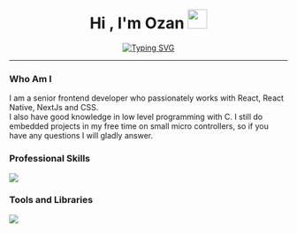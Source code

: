 <h1 align="center">Hi , I'm Ozan <img src="https://media.giphy.com/media/hvRJCLFzcasrR4ia7z/giphy.gif" width="35"></h1>
<p align="center">
<a href="https://git.io/typing-svg"><img src="https://readme-typing-svg.herokuapp.com?font=Fira+Code&size=40&duration=2000&pause=1000&color=F7B95B&center=true&vCenter=true&multiline=true&width=700&height=130&lines=Senior+Software+Engineer;Frontend+%26+Android" alt="Typing SVG" /></a>
</p>

<hr/>

### Who Am I
I am a senior frontend developer who passionately works with React, React Native, NextJs and CSS.  
I also have good knowledge in low level programming with C. I still do embedded projects in my free time on small micro controllers, so if you have any questions I will gladly answer.

### Professional Skills
<p>
  <a href="https://skillicons.dev">
    <img src="https://skillicons.dev/icons?i=js,ts,react,java,kotlin,androidstudio" />
  </a>
</p>

### Tools and Libraries
<p>
  <a href="https://skillicons.dev">
    <img src="https://skillicons.dev/icons?i=git,docker,postgres,mysql,mongodb,nextjs,redis,nginx,materialui,linux,jenkins,firebase,dotnet,bash,azure" />
  </a>
</p>

